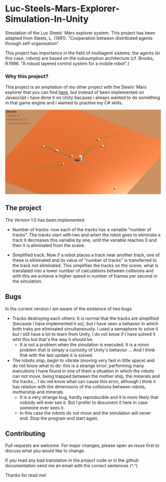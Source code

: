 # Luc-Steels-Mars-Explorer-Simulation-In-Unity
Simulation of the Luc Steels' Mars explorer system. This project has been adapted from Steels, L. (1991). "Cooperation between distributed agents through self-organisation".

This project has importance in the field of multiagent sistems: the agents (in this case, robots) are based on the subsumption architecture (cf. Brooks, R.1986. "A robust layered control system for a mobile robot".)

### Why this project?

This project is an ampliation of my other project with the Steels' Mars explorer that you 
can find [here](https://github.com/Amable-Valdes/Luc-Steels-Mars-Explorer-Simulation-with-Collaborative-Transport), 
but instead of been implemented on Javascript i have done it on Unity because i always wanted to do something in that game engine and i wanted to practise my C# skills.

![Simulation image should be visible here](https://github.com/Amable-Valdes/Luc-Steels-Mars-Explorer-Simulation-In-Unity/blob/master/others/Simulation_Example.PNG)

## The project

The Version 1.0 has been implemented. 

- Number of tracks: now each of the tracks has a variable "number of tracks". The tracks start with two and when the robot goes to eliminate a track it decreases this 
variable by one, until the variable reaches 0 and then it is eliminated from the scene.

- Simplified track: Now if a robot places a track near another track, one of these is eliminated and its value of "number of tracks" is transferred to the track not eliminated. 
This simplifies the tracks on the scene, what is translated into a lower number of calculations between collisions and with this we achieve a higher speed in number of frames per second in the simulation.

## Bugs

In the current version I am aware of the existence of two bugs.

- Tracks destroying each others: It is normal that the tracks are simplified (because I have implemented it so), but I have seen a behavior in which both traks are eliminated simultaneously. 
I used a semaphore to solve it but I still have a lot to learn from Unity, I do not know if I have solved it whit this but that's the way it should be.
	- It is not a problem when the simulation is executed. It is a minor problem that is simply a curiosity of Unity's behavior ... And I think that with the last update it is solved.
- The robots stop, begin to vibrate (moving very fast in little space) and do not know what to do: this is a strange error; performing many executions I have found in one of them a situation 
in which the robots can not move, being trapped between the mother ship, the minerals and the tracks... I do not know what can cause this error, although I think it has relation with the dimensions 
of the collisions between robots, mothership and minerals. 
	- It is a very strange bug, hardly reproducible and it is more likely that nobody will ever see it. But I prefer to document it here in case someone ever sees it.
	- In this case the robots do not move and the simulation will never end. Stop the program and start again.

## Contributing
Pull requests are welcome. For major changes, please open an issue first to discuss what you would like to change.

If you read any bad translation in the project code or in the github documentation send me an 
email with the correct sentences (^.^)

Thanks for read me!